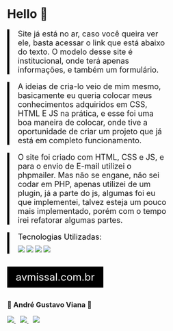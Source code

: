 <h1> Hello 👋 </h1>

<p style="padding-left: 20px;border-left: 5px solid black;width: 70%;font-size: 18px;">
    Site já está no ar, caso você queira ver ele, basta acessar o link que está abaixo do texto. O modelo desse site é
    institucional, onde terá apenas informações, e também um formulário.
</p>
<p style="padding-left: 20px;border-left: 5px solid black;width: 70%;font-size: 18px;">
    A ideias de cria-lo veio de mim mesmo, basicamente eu queria colocar meus conhecimentos adquiridos em CSS, HTML E JS
    na prática, e esse foi uma boa maneira de colocar, onde tive a oportunidade de criar um projeto que já está em
    completo funcionamento.
</p>
<p style="padding-left: 20px;border-left: 5px solid black;width: 70%;font-size: 18px;">
    O site foi criado com HTML, CSS e JS, e para o envio de E-mail utilizei o phpmailer. Mas não se engane, não sei
    codar em PHP, apenas utilizei de um plugin, já a parte do js, algumas foi eu que implementei, talvez esteja um pouco
    mais implementado, porém com o tempo irei refatorar algumas partes.
</p>
<div style="padding-left: 20px;border-left: 5px solid black;margin-bottom: 40px;">
    <span style="color: black;font-size: 18px;">Tecnologias Utilizadas:</span>
    <div style="margin-top: 10px;">
        <img src="https://img.shields.io/badge/HTML5-E34F26?style=for-the-badge&logo=html5&logoColor=white">
        <img src="https://img.shields.io/badge/CSS3-1572B6?style=for-the-badge&logo=css3&logoColor=white">
        <img src="https://img.shields.io/badge/JavaScript-F7DF1E?style=for-the-badge&logo=javascript&logoColor=black">
        <img src="https://img.shields.io/badge/PHP-777BB4?style=for-the-badge&logo=php&logoColor=white">
    </div>
</div>

<a href="https://avmissal.com.br"
    style="padding: 10px 20px;font-size: 24px;text-decoration: none;color: white; background-color: black;"
    target="black">
    avmissal.com.br
</a>

<h3 style="margin-top: 40px;">👦 André Gustavo Viana 👦</h3>

<a href="https://www.instagram.com/andre_gust_viana/" style="margin-right: 10px;">
    <img src="https://img.shields.io/badge/Instagram-E4405F?style=for-the-badge&logo=instagram&logoColor=white" />
</a>
<a href="https://www.facebook.com/andre.dapper.121" style="margin-right: 10px;">
    <img src="https://img.shields.io/badge/Facebook-1877F2?style=for-the-badge&logo=facebook&logoColor=white" />
</a>
<a href="https://www.linkedin.com/in/andr%C3%A9-viana-133353190/">
    <img src="https://img.shields.io/badge/LinkedIn-0077B5?style=for-the-badge&logo=linkedin&logoColor=white">
</a>
